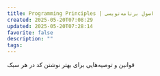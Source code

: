 ```yaml
---
title: Programming Principles |‌ اصول برنامه‌نویسی
created: 2025-05-20T07:08:29
updated: 2025-05-20T07:28:14
favorite: false
description: ""
tags:
---
```

قوانین و توصیه‌هایی برای بهتر نوشتن کد در هر سبک